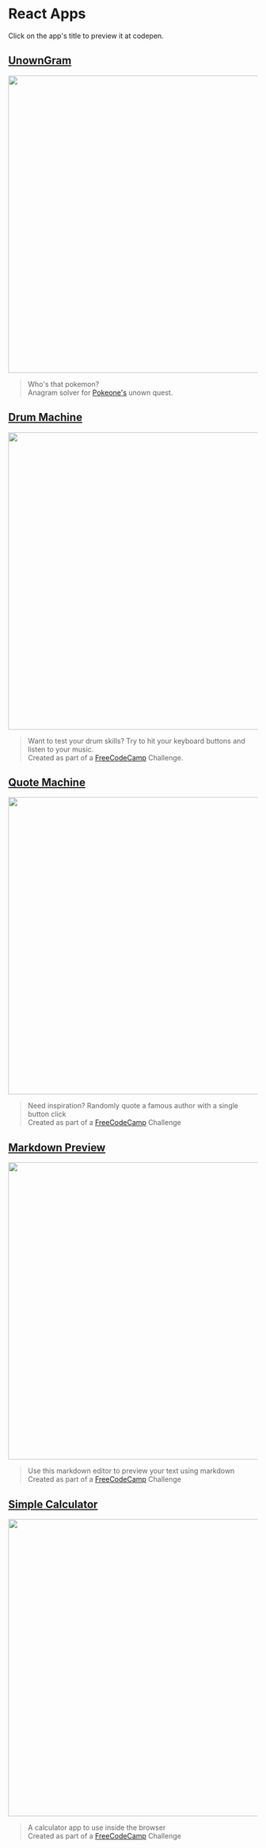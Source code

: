 # React Apps


Click on the app's title to preview it at codepen.

## [UnownGram](https://codepen.io/pinheirocosta/full/abqPmKz)

<img src="https://user-images.githubusercontent.com/37278803/215371807-fd3bd1c4-7c57-4b7e-8e43-76f16088c9ba.png" width="600">  

> Who's that pokemon?  
> Anagram solver for [Pokeone's](https://pokeonecommunity.com) unown quest.

## [Drum Machine](https://codepen.io/pinheirocosta/full/gOWBQNP)

<img src="https://user-images.githubusercontent.com/37278803/129112838-d476f040-b03b-482c-891c-92177fe0871b.png" width="600">

> Want to test your drum skills? Try to hit your keyboard buttons and listen to your music.  
> Created as part of a [FreeCodeCamp](https://www.freecodecamp.org/learn/front-end-development-libraries/front-end-development-libraries-projects/build-a-drum-machine) Challenge.

## [Quote Machine](https://codepen.io/pinheirocosta/full/VwbrQLm)

<img src="https://user-images.githubusercontent.com/37278803/129112749-fb71aa2b-c3aa-41c7-8881-62bedad1e643.png" width="600">

> Need inspiration? Randomly quote a famous author with a single button click  
> Created as part of a [FreeCodeCamp](https://www.freecodecamp.org/learn/front-end-development-libraries/front-end-development-libraries-projects/build-a-drum-machine) Challenge

## [Markdown Preview](https://codepen.io/pinheirocosta/full/vYmjGwK)

<img src="https://user-images.githubusercontent.com/37278803/129113241-3f78437f-4e00-469b-8f98-26329e0325ce.png" width="600">

> Use this markdown editor to preview your text using markdown  
> Created as part of a [FreeCodeCamp](https://www.freecodecamp.org/learn/front-end-development-libraries/front-end-development-libraries-projects/build-a-drum-machine) Challenge
## [Simple Calculator](https://codepen.io/pinheirocosta/full/NWjJzdj)

<img src="https://user-images.githubusercontent.com/37278803/130430880-e5be1784-891c-42a2-a624-e7a88a48f551.png" width="600">

> A calculator app to use inside the browser  
> Created as part of a [FreeCodeCamp](https://www.freecodecamp.org/learn/front-end-development-libraries/front-end-development-libraries-projects/build-a-drum-machine) Challenge
